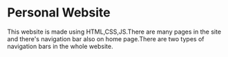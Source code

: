 # Personal Website

This website is made using HTML,CSS,JS.There are many pages in the site and there's navigation bar also on home page.There are two types of navigation bars in the whole website.